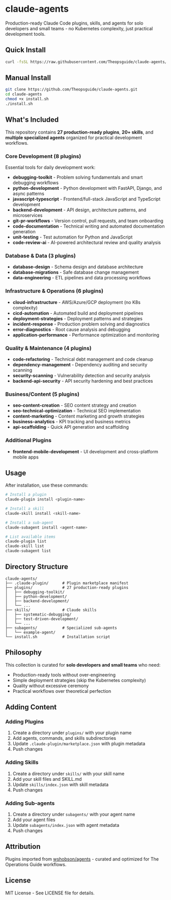 # claude-agents

Production-ready Claude Code plugins, skills, and agents for solo developers and small teams - no Kubernetes complexity, just practical development tools.

## Quick Install

```bash
curl -fsSL https://raw.githubusercontent.com/Theopsguide/claude-agents/main/install.sh | bash
```

## Manual Install

```bash
git clone https://github.com/Theopsguide/claude-agents.git
cd claude-agents
chmod +x install.sh
./install.sh
```

## What's Included

This repository contains **27 production-ready plugins**, **20+ skills**, and **multiple specialized agents** organized for practical development workflows.

### Core Development (8 plugins)
Essential tools for daily development work:

- **debugging-toolkit** - Problem solving fundamentals and smart debugging workflows
- **python-development** - Python development with FastAPI, Django, and async patterns
- **javascript-typescript** - Frontend/full-stack JavaScript and TypeScript development
- **backend-development** - API design, architecture patterns, and microservices
- **git-pr-workflows** - Version control, pull requests, and team onboarding
- **code-documentation** - Technical writing and automated documentation generation
- **unit-testing** - Test automation for Python and JavaScript
- **code-review-ai** - AI-powered architectural review and quality analysis

### Database & Data (3 plugins)

- **database-design** - Schema design and database architecture
- **database-migrations** - Safe database change management
- **data-engineering** - ETL pipelines and data processing workflows

### Infrastructure & Operations (6 plugins)

- **cloud-infrastructure** - AWS/Azure/GCP deployment (no K8s complexity)
- **cicd-automation** - Automated build and deployment pipelines
- **deployment-strategies** - Deployment patterns and strategies
- **incident-response** - Production problem solving and diagnostics
- **error-diagnostics** - Root cause analysis and debugging
- **application-performance** - Performance optimization and monitoring

### Quality & Maintenance (4 plugins)

- **code-refactoring** - Technical debt management and code cleanup
- **dependency-management** - Dependency auditing and security scanning
- **security-scanning** - Vulnerability detection and security analysis
- **backend-api-security** - API security hardening and best practices

### Business/Content (5 plugins)

- **seo-content-creation** - SEO content strategy and creation
- **seo-technical-optimization** - Technical SEO implementation
- **content-marketing** - Content marketing and growth strategies
- **business-analytics** - KPI tracking and business metrics
- **api-scaffolding** - Quick API generation and scaffolding

### Additional Plugins

- **frontend-mobile-development** - UI development and cross-platform mobile apps

## Usage

After installation, use these commands:

```bash
# Install a plugin
claude-plugin install <plugin-name>

# Install a skill
claude-skill install <skill-name>

# Install a sub-agent
claude-subagent install <agent-name>

# List available items
claude-plugin list
claude-skill list
claude-subagent list
```

## Directory Structure

```
claude-agents/
├── .claude-plugin/      # Plugin marketplace manifest
├── plugins/             # 27 production-ready plugins
│   ├── debugging-toolkit/
│   ├── python-development/
│   ├── backend-development/
│   └── ...
├── skills/              # Claude skills
│   ├── systematic-debugging/
│   ├── test-driven-development/
│   └── ...
├── subagents/           # Specialized sub-agents
│   └── example-agent/
└── install.sh           # Installation script
```

## Philosophy

This collection is curated for **solo developers and small teams** who need:

- Production-ready tools without over-engineering
- Simple deployment strategies (skip the Kubernetes complexity)
- Quality without excessive ceremony
- Practical workflows over theoretical perfection

## Adding Content

### Adding Plugins

1. Create a directory under `plugins/` with your plugin name
2. Add agents, commands, and skills subdirectories
3. Update `.claude-plugin/marketplace.json` with plugin metadata
4. Push changes

### Adding Skills

1. Create a directory under `skills/` with your skill name
2. Add your skill files and SKILL.md
3. Update `skills/index.json` with skill metadata
4. Push changes

### Adding Sub-agents

1. Create a directory under `subagents/` with your agent name
2. Add your agent files
3. Update `subagents/index.json` with agent metadata
4. Push changes

## Attribution

Plugins imported from [wshobson/agents](https://github.com/wshobson/agents) - curated and optimized for The Operations Guide workflows.

## License

MIT License - See LICENSE file for details.